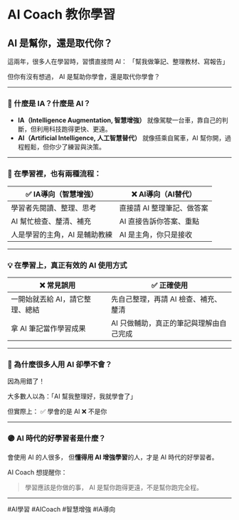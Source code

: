 # AI Coach 教你學習

## AI 是幫你，還是取代你？

這兩年，很多人在學習時，習慣直接問 AI：
 「幫我做筆記、整理教材、寫報告」

但你有沒有想過，
 AI 是幫助你學會，還是取代你學會？

------

### 🌟 什麼是 IA？什麼是 AI？

- **IA（Intelligence Augmentation, 智慧增強）**
     就像駕駛一台車，靠自己的判斷，但利用科技跑得更快、更遠。
- **AI（Artificial Intelligence, 人工智慧替代）**
     就像搭乘自駕車，AI 幫你開，過程輕鬆，但你少了練習與決策。

------

### 🌱 在學習裡，也有兩種流程：

| ✅ IA導向（智慧增強）          | ❌ AI導向（AI替代）         |
| ----------------------------- | -------------------------- |
| 學習者先閱讀、整理、思考      | 直接請 AI 整理筆記、做答案 |
| AI 幫忙檢查、釐清、補充       | AI 直接告訴你答案、重點    |
| 人是學習的主角，AI 是輔助教練 | AI 是主角，你只是接收      |

------

### 💡 在學習上，真正有效的 AI 使用方式

| ❌ 常見誤用                      | ✅ 正確使用                              |
| ------------------------------- | --------------------------------------- |
| 一開始就丟給 AI，請它整理、總結 | 先自己整理，再請 AI 檢查、補充、釐清    |
| 拿 AI 筆記當作學習成果          | AI 只做輔助，真正的筆記與理解由自己完成 |

------

### 🚩 為什麼很多人用 AI 卻學不會？

因為用錯了！

大多數人以為：「AI 幫我整理好，我就學會了」

但實際上： ✅ 學會的是 AI
 ❌ 不是你

------

### 🟣 AI 時代的好學習者是什麼？

會使用 AI 的人很多，
 但**懂得用 AI 增強學習**的人，才是 AI 時代的好學習者。

AI Coach 想提醒你：

> 學習應該是你做的事，
>  AI 是幫你跑得更遠，不是幫你跑完全程。

------

\#AI學習 #AICoach #智慧增強 #IA導向



